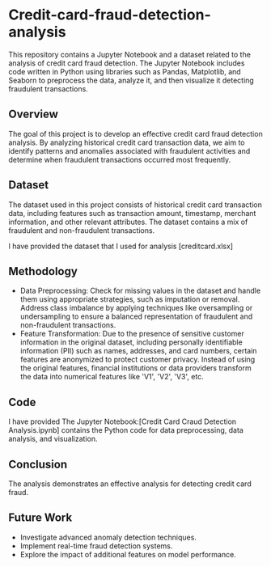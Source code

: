 # Credit-card-fraud-detection-analysis
This repository contains a Jupyter Notebook and a dataset related to the analysis of credit card fraud detection. The Jupyter Notebook includes code written in Python using libraries such as Pandas, Matplotlib, and Seaborn to preprocess the data, analyze it, and then visualize it detecting fraudulent transactions.
## Overview

The goal of this project is to develop an effective credit card fraud detection analysis. By analyzing historical credit card transaction data, we aim to identify patterns and anomalies associated with fraudulent activities and determine when fraudulent transactions occurred most frequently.

## Dataset
The dataset used in this project consists of historical credit card transaction data, including features such as transaction amount, timestamp, merchant information, and other relevant attributes. The dataset contains a mix of fraudulent and non-fraudulent transactions.

I have provided the dataset that I used for analysis [creditcard.xlsx]

## Methodology
- Data Preprocessing: Check for missing values in the dataset and handle them using appropriate strategies, such as imputation or removal.
Address class imbalance by applying techniques like oversampling or undersampling to ensure a balanced representation of fraudulent and non-fraudulent transactions.
- Feature Transformation: Due to the presence of sensitive customer information in the original dataset, including personally identifiable information (PII) such as names, addresses, and card numbers, certain features are anonymized to protect customer privacy.
Instead of using the original features, financial institutions or data providers transform the data into numerical features like 'V1', 'V2', 'V3', etc.

## Code
I have provided The Jupyter Notebook:[Credit Card Craud Detection Analysis.ipynb] contains the Python code for data preprocessing, data analysis, and visualization.

## Conclusion
The analysis demonstrates an effective analysis for detecting credit card fraud.

## Future Work
- Investigate advanced anomaly detection techniques.
- Implement real-time fraud detection systems.
- Explore the impact of additional features on model performance.
